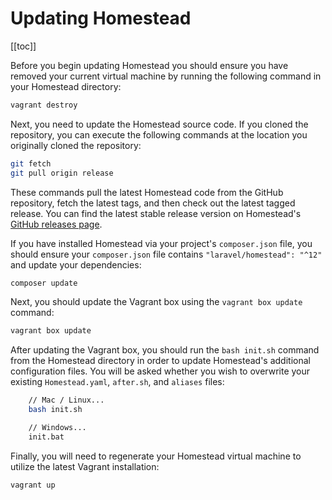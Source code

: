 # Updating Homestead

[[toc]]

Before you begin updating Homestead you should ensure you have removed your current virtual machine by running the following command in your Homestead directory:

```bash
vagrant destroy
```

Next, you need to update the Homestead source code. If you cloned the repository, you can execute the following commands at the location you originally cloned the repository:

```bash
git fetch
git pull origin release
```

These commands pull the latest Homestead code from the GitHub repository, fetch the latest tags, and then check out the latest tagged release. You can find the latest stable release version on Homestead's [GitHub releases page](https://github.com/laravel/homestead/releases).

If you have installed Homestead via your project's `composer.json` file, you should ensure your `composer.json` file contains `"laravel/homestead": "^12"` and update your dependencies:

```bash
composer update
```

Next, you should update the Vagrant box using the `vagrant box update` command:

```bash
vagrant box update
```

After updating the Vagrant box, you should run the `bash init.sh` command from the Homestead directory in order to update Homestead's additional configuration files. You will be asked whether you wish to overwrite your existing `Homestead.yaml`, `after.sh`, and `aliases` files:

```bash
    // Mac / Linux...
    bash init.sh

    // Windows...
    init.bat
```

Finally, you will need to regenerate your Homestead virtual machine to utilize the latest Vagrant installation:

```bash
vagrant up
```

